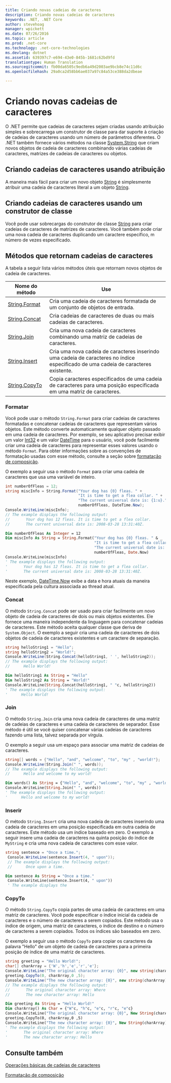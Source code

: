 ```yaml
---
title: Criando novas cadeias de caracteres
description: Criando novas cadeias de caracteres
keywords: .NET, .NET Core
author: stevehoag
manager: wpickett
ms.date: 07/26/2016
ms.topic: article
ms.prod: .net-core
ms.technology: .net-core-technologies
ms.devlang: dotnet
ms.assetid: 639397c7-e694-43e0-845b-1681c62bd9fd
translationtype: Human Translation
ms.sourcegitcommit: fb00da6505c9edb6a49d2003ae9bcb8e74c11d6c
ms.openlocfilehash: 29a0ca2d58bb6ae037a97c84a53ce388da2dbeae

---
```


# <a name="creating-new-strings"></a>Criando novas cadeias de caracteres

O .NET permite que cadeias de caracteres sejam criadas usando atribuição simples e sobrecarrega um construtor de classe para dar suporte à criação de cadeias de caracteres usando um número de parâmetros diferentes. O .NET também fornece vários métodos na classe [System.String](xref:System.String) que criam novos objetos de cadeia de caracteres combinando várias cadeias de caracteres, matrizes de cadeias de caracteres ou objetos. 

## <a name="creating-strings-using-assignment"></a>Criando cadeias de caracteres usando atribuição

A maneira mais fácil para criar um novo objeto [String](xref:System.String) é simplesmente atribuir uma cadeia de caracteres literal a um objeto [String](xref:System.String). 

## <a name="creating-strings-using-a-class-constructor"></a>Criando cadeias de caracteres usando um construtor de classe

Você pode usar sobrecargas do construtor de classe [String](xref:System.String) para criar cadeias de caracteres de matrizes de caracteres. Você também pode criar uma nova cadeia de caracteres duplicando um caractere específico, m número de vezes especificado. 

## <a name="methods-that-return-strings"></a>Métodos que retornam cadeias de caracteres

A tabela a seguir lista vários métodos úteis que retornam novos objetos de cadeia de caracteres.

Nome do método | Use
----------- | ---
[String.Format](xref:System.String.Format(System.String,System.Object)) | Cria uma cadeia de caracteres formatada de um conjunto de objetos de entrada.
[String.Concat](xref:System.String.Concat(System.String,System.String)) | Cria cadeias de caracteres de duas ou mais cadeias de caracteres.
[String.Join](xref:System.String.Join(System.String,System.String[])) |Cria uma nova cadeia de caracteres combinando uma matriz de cadeias de caracteres.
[String.Insert](xref:System.String.Insert(System.Int32,System.String)) | Cria uma nova cadeia de caracteres inserindo uma cadeia de caracteres no índice especificado de uma cadeia de caracteres existente.
[String.CopyTo](xref:System.String.CopyTo(System.Int32,System.Char[],System.Int32,System.Int32)) | Copia caracteres especificados de uma cadeia de caracteres para uma posição especificada em uma matriz de caracteres.

### <a name="format"></a>Formatar

Você pode usar o método `String.Format` para criar cadeias de caracteres formatadas e concatenar cadeias de caracteres que representam vários objetos. Este método converte automaticamente qualquer objeto passado em uma cadeia de caracteres. Por exemplo, se seu aplicativo precisar exibir um valor [Int32](xref:System.Int32) e um valor [DateTime](xref:System.DateTime) para o usuário, você pode facilmente criar uma cadeia de caracteres para representar esses valores usando o método `Format`. Para obter informações sobre as convenções de formatação usadas com esse método, consulte a seção sobre [formatação de composição](composite-format.md).

O exemplo a seguir usa o método `Format` para criar uma cadeia de caracteres que usa uma variável de inteiro.

```csharp
int numberOfFleas = 12;
string miscInfo = String.Format("Your dog has {0} fleas. " +
                                "It is time to get a flea collar. " + 
                                "The current universal date is: {1:u}.", 
                                numberOfFleas, DateTime.Now);
Console.WriteLine(miscInfo);
// The example displays the following output:
//       Your dog has 12 fleas. It is time to get a flea collar. 
//       The current universal date is: 2008-03-28 13:31:40Z.
```

```vb
Dim numberOfFleas As Integer = 12
Dim miscInfo As String = String.Format("Your dog has {0} fleas. " & _
                                       "It is time to get a flea collar. " & _ 
                                       "The current universal date is: {1:u}.", _ 
                                       numberOfFleas, Date.Now)
Console.WriteLine(miscInfo)
' The example displays the following output:
'       Your dog has 12 fleas. It is time to get a flea collar. 
'       The current universal date is: 2008-03-28 13:31:40Z.
```

Neste exemplo, [DateTime.Now](xref:System.DateTime.Now) exibe a data e hora atuais da maneira especificada pela cultura associada ao thread atual.

### <a name="concat"></a>Concat

O método `String.Concat` pode ser usado para criar facilmente um novo objeto de cadeia de caracteres de dois ou mais objetos existentes. Ele fornece uma maneira independente da linguagem para concatenar cadeias de caracteres. Este método aceita qualquer classe que deriva de `System.Object`. O exemplo a seguir cria uma cadeia de caracteres de dois objetos de cadeia de caracteres existentes e um caractere de separação.

```csharp
string helloString1 = "Hello";
string helloString2 = "World!";
Console.WriteLine(String.Concat(helloString1, ' ', helloString2));
// The example displays the following output:
//      Hello World!
```

```vb
Dim helloString1 As String = "Hello"
Dim helloString2 As String = "World!"
Console.WriteLine(String.Concat(helloString1, " "c, helloString2))
' The example displays the following output:
'      Hello World!
```

### <a name="join"></a>Join

O método `String.Join` cria uma nova cadeia de caracteres de uma matriz de cadeias de caracteres e uma cadeia de caracteres de separador. Esse método é útil se você quiser concatenar várias cadeias de caracteres fazendo uma lista, talvez separada por vírgula.

O exemplo a seguir usa um espaço para associar uma matriz de cadeias de caracteres.

```csharp
string[] words = {"Hello", "and", "welcome", "to", "my" , "world!"};
Console.WriteLine(String.Join(" ", words));
// The example displays the following output:
//      Hello and welcome to my world!
```

```vb
Dim words() As String = {"Hello", "and", "welcome", "to", "my" , "world!"}
Console.WriteLine(String.Join(" ", words))
' The example displays the following output:
'      Hello and welcome to my world!
```

### <a name="insert"></a>Inserir

O método `String.Insert` cria uma nova cadeia de caracteres inserindo uma cadeia de caracteres em uma posição especificada em outra cadeia de caracteres. Este método usa um índice baseado em zero. O exemplo a seguir insere uma cadeia de caracteres na quinta posição do índice de `MyString` e cria uma nova cadeia de caracteres com esse valor.

```csharp
string sentence = "Once a time.";   
 Console.WriteLine(sentence.Insert(4, " upon"));
 // The example displays the following output:
 //      Once upon a time.
```

```vb
Dim sentence As String = "Once a time."   
 Console.WriteLine(sentence.Insert(4, " upon"))
 ' The example displays the 
```

### <a name="copyto"></a>CopyTo

O método `String.CopyTo` copia partes de uma cadeia de caracteres em uma matriz de caracteres. Você pode especificar o índice inicial da cadeia de caracteres e o número de caracteres a serem copiados. Este método usa o índice de origem, uma matriz de caracteres, o índice de destino e o número de caracteres a serem copiados. Todos os índices são baseados em zero.

O exemplo a seguir usa o método `CopyTo` para copiar os caracteres da palavra "Hello" de um objeto de cadeia de caracteres para a primeira posição de índice de uma matriz de caracteres.

```csharp
string greeting = "Hello World!";
char[] charArray = {'W','h','e','r','e'};
Console.WriteLine("The original character array: {0}", new string(charArray));
greeting.CopyTo(0, charArray,0 ,5);
Console.WriteLine("The new character array: {0}", new string(charArray));
// The example displays the following output:
//       The original character array: Where
//       The new character array: Hello
```

```vb
Dim greeting As String = "Hello World!"
Dim charArray() As Char = {"W"c, "h"c, "e"c, "r"c, "e"c}
Console.WriteLine("The original character array: {0}", New String(charArray))
greeting.CopyTo(0, charArray,0 ,5)
Console.WriteLine("The new character array: {0}", New String(charArray))
' The example displays the following output:
'       The original character array: Where
'       The new character array: Hello
```

## <a name="see-also"></a>Consulte também

[Operações básicas de cadeias de caracteres](basic-string-operations.md)

[Formatação de composição](composite-format.md)




<!--HONumber=Nov16_HO3-->


